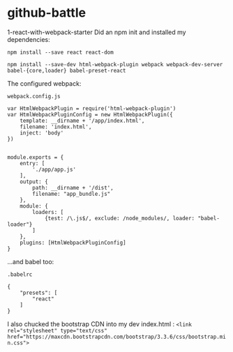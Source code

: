 # github-battle

1-react-with-webpack-starter
Did an npm init and installed my dependencies:

```
npm install --save react react-dom

npm install --save-dev html-webpack-plugin webpack webpack-dev-server babel-{core,loader} babel-preset-react
```

The configured webpack:

```
webpack.config.js

var HtmlWebpackPlugin = require('html-webpack-plugin')
var HtmlWebpackPluginConfig = new HtmlWebpackPlugin({
	template: __dirname + '/app/index.html',
	filename: 'index.html',
	inject: 'body'
})


module.exports = {
	entry: [
		'./app/app.js'
	],
	output: {
		path: __dirname + '/dist',
		filename: "app_bundle.js"
	},
	module: {
		loaders: [
			{test: /\.js$/, exclude: /node_modules/, loader: "babel-loader"}
		]
	},
	plugins: [HtmlWebpackPluginConfig]
}

```

...and babel too:

```
.babelrc

{
	"presets": [
		"react"
	]
}
```

I also chucked the bootstrap CDN into my dev index.html : ```<link rel="stylesheet" type="text/css" href="https://maxcdn.bootstrapcdn.com/bootstrap/3.3.6/css/bootstrap.min.css">```